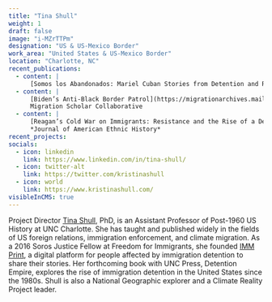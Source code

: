 ```yaml
---
title: "Tina Shull"
weight: 1
draft: false
image: "i-MZrTTPm"
designation: "US & US-Mexico Border"
work_area: "United States & US-Mexico Border"
location: "Charlotte, NC"
recent_publications:
  - content: | 
      [Somos los Abandonados: Mariel Cuban Stories from Detention and Resisting the Carceral State](https://anthurium.miami.edu/articles/10.33596/anth.445/), *Anthurium: A Caribbean Studies Journal*
  - content: |
      [Biden’s Anti-Black Border Patrol](https://migrationarchives.mailchimpsites.com/october-1-2021), 
      Migration Scholar Collaborative
  - content: |
      [Reagan’s Cold War on Immigrants: Resistance and the Rise of a Detention Regime, 1980-1981](https://www.jstor.org/stable/10.5406/jamerethnhist.40.2.0005#:~:text=Reagan's%20%E2%80%9CCold%20War%20on%20immigrants,detention%20system%E2%80%94%20sparked%20mass%20resistance), 
      *Journal of American Ethnic History*
recent_projects:
socials:
  - icon: linkedin
    link: https://www.linkedin.com/in/tina-shull/ 
  - icon: twitter-alt
    link: https://twitter.com/kristinashull
  - icon: world
    link: https://www.kristinashull.com/
visibleInCMS: true
---
```


Project Director [Tina Shull](http://kristinashull.com/), PhD, is an Assistant Professor of Post-1960 US History at UNC Charlotte.
She has taught and published widely in the fields of US foreign relations, immigration enforcement, and climate migration.
As a 2016 Soros Justice Fellow at Freedom for Immigrants, she founded [IMM Print](https://imm-print.com/), a digital platform for people affected by immigration detention to share their stories.
Her forthcoming book with UNC Press, Detention Empire, explores the rise of immigration detention in the United States since the 1980s.
Shull is also a National Geographic explorer and a Climate Reality Project leader.
